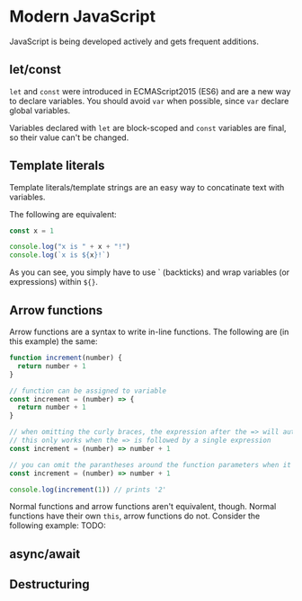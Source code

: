 # Modern JavaScript

JavaScript is being developed actively and gets frequent additions.

## let/const

`let` and `const` were introduced in ECMAScript2015 (ES6) and are a new way to declare variables.
You should avoid `var` when possible, since `var` declare global variables.

Variables declared with `let` are block-scoped and `const` variables are final, so their value can't
be changed.

## Template literals

Template literals/template strings are an easy way to concatinate text with variables.

The following are equivalent:

```js
const x = 1

console.log("x is " + x + "!")
console.log(`x is ${x}!`)
```

As you can see, you simply have to use \` (backticks) and wrap variables (or expressions) within `${}`.

## Arrow functions

Arrow functions are a syntax to write in-line functions.
The following are (in this example) the same:

```js
function increment(number) {
  return number + 1
}

// function can be assigned to variable
const increment = (number) => {
  return number + 1
}

// when omitting the curly braces, the expression after the => will automatically be returned
// this only works when the => is followed by a single expression
const increment = (number) => number + 1

// you can omit the parantheses around the function parameters when it has only a single parameter
const increment = (number) => number + 1

console.log(increment(1)) // prints '2'
```

Normal functions and arrow functions aren't equivalent, though.
Normal functions have their own `this`, arrow functions do not.
Consider the following example:
TODO:

## async/await

## Destructuring

